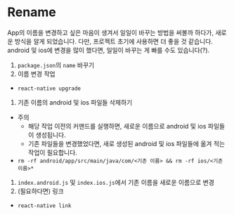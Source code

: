 # Rename

App의 이름을 변경하고 싶은 마음이 생겨서 일일이 바꾸는 방법을 써볼까 하다가, 새로운 방식을 알게 되었습니다. 다만, 프로젝트 초기에 사용하면 더 좋을 것 같습니다. android 및 ios에 변경을 많이 했다면, 일일이 바꾸는 게 빠를 수도 있습니다(?).

1. `package.json`의 `name` 바꾸기
1. 이름 변경 작업
  - `react-native upgrade`
1. 기존 이름의 android 및 ios 파일들 삭제하기
  - 주의
    - 해당 작업 이전의 커맨드를 실행하면, 새로운 이름으로 android 및 ios 파일들이 생성됩니다.
    - 기존 파일들을 변경했었다면, 새로 생성된 android 및 ios 파일들에 옮겨 적는 작업이 필요합니다.
  - `rm -rf android/app/src/main/java/com/<기존 이름> && rm -rf ios/<기존 이름>*`
1. `index.android.js` 및 `index.ios.js`에서 기존 이름을 새로운 이름으로 변경
1. (필요하다면) 링크
  - `react-native link`
